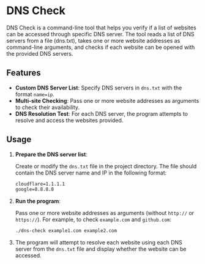 # DNS Check

DNS Check is a command-line tool that helps you verify if a list of websites can be accessed through specific DNS server. The tool reads a list of DNS servers from a file (dns.txt), takes one or more website addresses as command-line arguments, and checks if each website can be opened with the provided DNS servers.

## Features

- **Custom DNS Server List**: Specify DNS servers in `dns.txt` with the format `name=ip`.
- **Multi-site Checking**: Pass one or more website addresses as arguments to check their availability.
- **DNS Resolution Test**: For each DNS server, the program attempts to resolve and access the websites provided.

## Usage

1. **Prepare the DNS server list**:

    Create or modify the `dns.txt` file in the project directory. The file should contain the DNS server name and IP in the following format:

    ```txt
    cloudflare=1.1.1.1
    google=8.8.8.8
    ```

2. **Run the program**:

    Pass one or more website addresses as arguments (without `http://` or `https://`). For example, to check `example.com` and `github.com`:

    ```bash
    ./dns-check example1.com example2.com
    ```

3. The program will attempt to resolve each website using each DNS server from the `dns.txt` file and display whether the website can be accessed.
